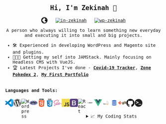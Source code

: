 <samp>
<h2 align="center">Hi, I'm Zekinah 👋</h2>
<p align="center">
<a href="https://www.zekinahlecaros.com/" target="blank"><img align="center" src=https://raw.githubusercontent.com/iconic/open-iconic/master/svg/globe.svg alt="zekinalecaros.com" height="20" width="20" /></a>
&emsp;
<a href="https://ph.linkedin.com/in/zekinah" target="blank"><img align="center" src=https://cdn.jsdelivr.net/npm/simple-icons@3.0.1/icons/linkedin.svg alt="in-zekinah" height="20" width="20" /></a>
  &emsp;
<a href="https://profiles.wordpress.org/zekinah/" target="blank"><img align="center" src=https://cdn.jsdelivr.net/npm/simple-icons@3.0.1/icons/wordpress.svg alt="wp-zekinah" height="20" width="20" /></a>
</p>
<p align="center">
A person who always willing to learn something new everyday and executing it into small and big projects.
</p>

- 🛠 Experienced in developing WordPress and Magento site and plugins.
- 👩🏻‍💻 Getting my self into JAMStack. Mainly focusing on Headless CMS with VueJS.
- 🏆 Latest Projects I've done - **[Covid-19 Tracker](https://github.com/zekinah/pandemiccovid-19)**, **[Zone Pokedex 2](https://github.com/zekinah/zone-pokedex2)**, **[My First Portfolio](https://github.com/zekinah/iamzekinah)** 
<br><br>

#### Languages and Tools:

<img align="left" alt="Visual Studio Code" width="26px" src="https://raw.githubusercontent.com/github/explore/80688e429a7d4ef2fca1e82350fe8e3517d3494d/topics/visual-studio-code/visual-studio-code.png" />
<img align="left" alt="Wordpress" width="26px" src="https://raw.githubusercontent.com/github/explore/80688e429a7d4ef2fca1e82350fe8e3517d3494d/topics/wordpress/wordpress.png" />
<img align="left" alt="Wordpress" width="26px" src="https://avatars.githubusercontent.com/u/168457?s=26" />
<img align="left" alt="PHP" width="26px" src="https://raw.githubusercontent.com/github/explore/80688e429a7d4ef2fca1e82350fe8e3517d3494d/topics/php/php.png" />
<img align="left" alt="HTML5" width="26px" src="https://raw.githubusercontent.com/github/explore/80688e429a7d4ef2fca1e82350fe8e3517d3494d/topics/html/html.png" />
<img align="left" alt="CSS3" width="26px" src="https://raw.githubusercontent.com/github/explore/80688e429a7d4ef2fca1e82350fe8e3517d3494d/topics/css/css.png" />
<img align="left" alt="Sass" width="26px" src="https://raw.githubusercontent.com/github/explore/80688e429a7d4ef2fca1e82350fe8e3517d3494d/topics/sass/sass.png" />
<img align="left" alt="JavaScript" width="26px" src="https://raw.githubusercontent.com/github/explore/80688e429a7d4ef2fca1e82350fe8e3517d3494d/topics/javascript/javascript.png" />
<img align="left" alt="React" width="26px" src="https://raw.githubusercontent.com/github/explore/80688e429a7d4ef2fca1e82350fe8e3517d3494d/topics/bootstrap/bootstrap.png" />
<img align="left" alt="React" width="26px" src="https://avatars.githubusercontent.com/u/22138497?s=26" />
<img align="left" alt="JavaScript" width="26px" src="https://raw.githubusercontent.com/github/explore/80688e429a7d4ef2fca1e82350fe8e3517d3494d/topics/jquery/jquery.png" />
<img align="left" alt="React" width="26px" src="https://raw.githubusercontent.com/github/explore/80688e429a7d4ef2fca1e82350fe8e3517d3494d/topics/vue/vue.png" />
<img align="left" alt="MySQL" width="26px" src="https://raw.githubusercontent.com/github/explore/80688e429a7d4ef2fca1e82350fe8e3517d3494d/topics/mysql/mysql.png" />
<img align="left" alt="SQL" width="26px" src="https://raw.githubusercontent.com/github/explore/80688e429a7d4ef2fca1e82350fe8e3517d3494d/topics/sql/sql.png" />
<img align="left" alt="Git" width="26px" src="https://raw.githubusercontent.com/github/explore/80688e429a7d4ef2fca1e82350fe8e3517d3494d/topics/git/git.png" />
<img align="left" alt="GitHub" width="26px" src="https://raw.githubusercontent.com/github/explore/78df643247d429f6cc873026c0622819ad797942/topics/github/github.png" />
<img align="left" alt="Terminal" width="26px" src="https://raw.githubusercontent.com/github/explore/80688e429a7d4ef2fca1e82350fe8e3517d3494d/topics/terminal/terminal.png" />


<br><br>

<details>
    <summary>📈 My Coding Stats</summary>

<!--START_SECTION:waka-->
![Code Time](http://img.shields.io/badge/Code%20Time-3%2C069%20hrs%2043%20mins-blue)

**🐱 My GitHub Data** 

> 📦 163.2 kB Used in GitHub's Storage 
 > 
> 🏆 42 Contributions in the Year 2023
 > 
> 🚫 Not Opted to Hire
 > 
> 📜 30 Public Repositories 
 > 
> 🔑 34 Private Repositories 
 > 
**I'm a Night 🦉** 

```text
🌞 Morning                378 commits         ██░░░░░░░░░░░░░░░░░░░░░░░   06.97 % 
🌆 Daytime                1714 commits        ████████░░░░░░░░░░░░░░░░░   31.61 % 
🌃 Evening                2303 commits        ███████████░░░░░░░░░░░░░░   42.47 % 
🌙 Night                  1028 commits        █████░░░░░░░░░░░░░░░░░░░░   18.96 % 
```
📅 **I'm Most Productive on Sunday** 

```text
Monday                   634 commits         ███░░░░░░░░░░░░░░░░░░░░░░   11.69 % 
Tuesday                  562 commits         ███░░░░░░░░░░░░░░░░░░░░░░   10.36 % 
Wednesday                673 commits         ███░░░░░░░░░░░░░░░░░░░░░░   12.41 % 
Thursday                 596 commits         ███░░░░░░░░░░░░░░░░░░░░░░   10.99 % 
Friday                   824 commits         ████░░░░░░░░░░░░░░░░░░░░░   15.19 % 
Saturday                 1019 commits        █████░░░░░░░░░░░░░░░░░░░░   18.79 % 
Sunday                   1115 commits        █████░░░░░░░░░░░░░░░░░░░░   20.56 % 
```


📊 **This Week I Spent My Time On** 

```text
💬 Programming Languages: 
PHP                      15 hrs 13 mins      █████████████████░░░░░░░░   67.13 % 
JavaScript               4 hrs 32 mins       █████░░░░░░░░░░░░░░░░░░░░   20.00 % 
CSS                      1 hr 48 mins        ██░░░░░░░░░░░░░░░░░░░░░░░   07.95 % 
Other                    1 hr 6 mins         █░░░░░░░░░░░░░░░░░░░░░░░░   04.91 % 
Text                     0 secs              ░░░░░░░░░░░░░░░░░░░░░░░░░   00.01 % 
```

**I Mostly Code in PHP** 

```text
PHP                      34 repos            ███████████████░░░░░░░░░░   59.65 % 
JavaScript               7 repos             ███░░░░░░░░░░░░░░░░░░░░░░   12.28 % 
CSS                      7 repos             ███░░░░░░░░░░░░░░░░░░░░░░   12.28 % 
HTML                     5 repos             ██░░░░░░░░░░░░░░░░░░░░░░░   08.77 % 
Vue                      4 repos             ██░░░░░░░░░░░░░░░░░░░░░░░   07.02 % 
```




 Last Updated on 28/06/2023 11:11:54 UTC
<!--END_SECTION:waka-->
</details>
</samp>

